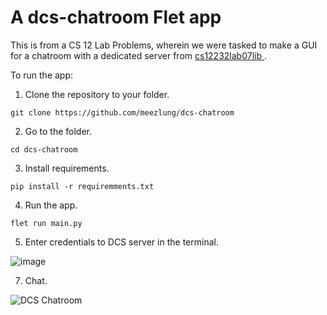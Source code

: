 # A dcs-chatroom Flet app

This is from a CS 12 Lab Problems, wherein we were tasked to make a GUI for a chatroom with a dedicated server from [cs12232lab07lib  ](https://github.com/UPD-CS12-232/cs12232lab07lib). 

To run the app:

1. Clone the repository to your folder.
```
git clone https://github.com/meezlung/dcs-chatroom
```

2. Go to the folder.
```
cd dcs-chatroom
```

3. Install requirements.
```
pip install -r requiremments.txt
```

4. Run the app.
```
flet run main.py
```

5. Enter credentials to DCS server in the terminal.
   
![image](https://github.com/meezlung/dcs-chatroom/assets/65329581/9f44a521-0eee-4bce-ae06-5e74673b602a)

7. Chat.

![DCS Chatroom](https://github.com/meezlung/dcs-chatroom/assets/65329581/377f68c2-ef8b-4d80-92be-20ad08eff65e)
